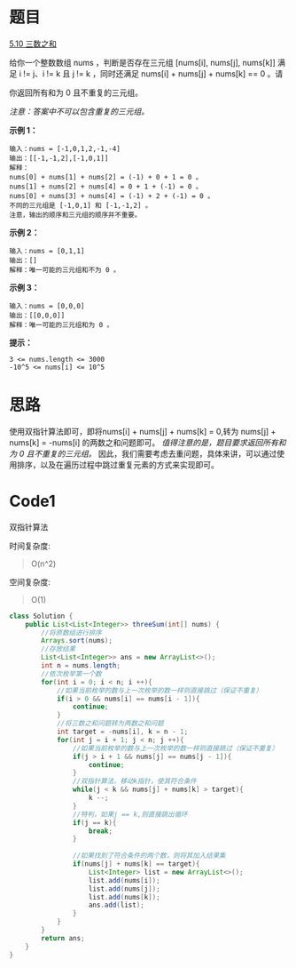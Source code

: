 # 题目
[5.10 三数之和](https://leetcode.cn/problems/3sum/)

给你一个整数数组 nums ，判断是否存在三元组 [nums[i], nums[j], nums[k]] 满足 i != j、i != k 且 j != k ，同时还满足 nums[i] + nums[j] + nums[k] == 0 。请

你返回所有和为 0 且不重复的三元组。

_注意：答案中不可以包含重复的三元组。_

**示例 1：**
``` 
输入：nums = [-1,0,1,2,-1,-4]
输出：[[-1,-1,2],[-1,0,1]]
解释：
nums[0] + nums[1] + nums[2] = (-1) + 0 + 1 = 0 。
nums[1] + nums[2] + nums[4] = 0 + 1 + (-1) = 0 。
nums[0] + nums[3] + nums[4] = (-1) + 2 + (-1) = 0 。
不同的三元组是 [-1,0,1] 和 [-1,-1,2] 。
注意，输出的顺序和三元组的顺序并不重要。
```

**示例 2：**
``` 
输入：nums = [0,1,1]
输出：[]
解释：唯一可能的三元组和不为 0 。
```

**示例 3：**
``` 
输入：nums = [0,0,0]
输出：[[0,0,0]]
解释：唯一可能的三元组和为 0 。
```


**提示：**
```
3 <= nums.length <= 3000
-10^5 <= nums[i] <= 10^5
```

# 思路
使用双指针算法即可，即将nums[i] + nums[j] + nums[k] = 0,转为 nums[j] + nums[k] = -nums[i] 的两数之和问题即可。
*值得注意的是，题目要求返回所有和为 0 且不重复的三元组。* 因此，我们需要考虑去重问题，具体来讲，可以通过使用排序，以及在遍历过程中跳过重复元素的方式来实现即可。

# Code1
双指针算法

时间复杂度:
>O(n^2)

空间复杂度:
> O(1)  

```java
class Solution {
    public List<List<Integer>> threeSum(int[] nums) {
        //将原数组进行排序
        Arrays.sort(nums);
        //存放结果
        List<List<Integer>> ans = new ArrayList<>();
        int n = nums.length;
        //依次枚举第一个数
        for(int i = 0; i < n; i ++){
            //如果当前枚举的数与上一次枚举的数一样则直接跳过（保证不重复）
            if(i > 0 && nums[i] == nums[i - 1]){
                continue;
            }
            //将三数之和问题转为两数之和问题
            int target = -nums[i], k = n - 1;
            for(int j = i + 1; j < n; j ++){
                //如果当前枚举的数与上一次枚举的数一样则直接跳过（保证不重复）
                if(j > i + 1 && nums[j] == nums[j - 1]){
                    continue;
                }
                //双指针算法，移动k指针，使其符合条件
                while(j < k && nums[j] + nums[k] > target){
                    k --;
                }
                //特判，如果j == k,则直接跳出循环
                if(j == k){
                    break;
                }
                
                //如果找到了符合条件的两个数，则将其加入结果集
                if(nums[j] + nums[k] == target){
                    List<Integer> list = new ArrayList<>();
                    list.add(nums[i]);
                    list.add(nums[j]);
                    list.add(nums[k]);
                    ans.add(list);
                }
            }
        }
        return ans;
    }
}
```